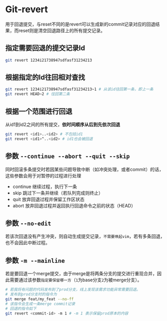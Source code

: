 # Git-revert

用于回退提交，与reset不同的是revert可以生成新的commit记录对应的回退结果，而reset则是清空回退路径上的所有提交记录。

## 指定需要回退的提交记录Id

```sh
git revert 1234i21738947sdfasf31234213
```

## 根据指定的Id往回相对查找

```sh
git revert 1234i21738947sdfasf31234213~1 # 从该id往回第一条，即上一条
git revert HEAD~2 # 往回第二条
```

## 根据一个范围进行回退

从id1到id2之间的所有提交，**依时间顺序从后到先依次回退**

```sh
git revert <id1>..<id2> # 不包括id1
git revert <id1>^..<id2> # id1也会被回退
```

## 参数 `--continue --abort --quit --skip`

同时回滚多条提交时若因某些问题导致中断（如冲突处理，或者commit）的话，这些参数会用于对暂停的过程进行处理

-   continue 继续过程，执行下一条
-   skip 跳过下一条并继续（若队列完成则终止）
-   quit 放弃回退过程并保留工作区状态
-   abort 放弃回退过程并返回执行回退命令之前的状态（HEAD）

## 参数 `--no-edit`

若该次回退没有产生冲突，则自动生成提交记录，`不需要唤起vim`，若有多条回退，也不会因此中断过程。

## 参数 `-m --mainline`

若是要回退一个merge提交，由于merge是将两条分支的提交进行重现合并，因此需要通过该参数`指定要保留哪一方`（`1`为base分支`2`为被merge分支）。

```sh
# 若我将有问题的代码发布到了prod分支，线上发现该需求功能异常需要回退。
# 发布到prod分支时的指令为
git merge feat/my_feat --no-ff
# 该指令会生成一条merge commit记录
# 回退的指令如下
git revert <commit-id> -m 1 # -m 1 表示保留prod原本的内容
```
